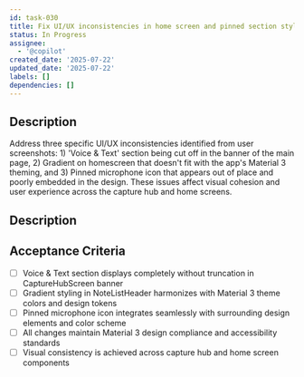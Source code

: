 ```yaml
---
id: task-030
title: Fix UI/UX inconsistencies in home screen and pinned section styling
status: In Progress
assignee:
  - '@copilot'
created_date: '2025-07-22'
updated_date: '2025-07-22'
labels: []
dependencies: []
---
```


## Description

Address three specific UI/UX inconsistencies identified from user screenshots: 1) 'Voice & Text' section being cut off in the banner of the main page, 2) Gradient on homescreen that doesn't fit with the app's Material 3 theming, and 3) Pinned microphone icon that appears out of place and poorly embedded in the design. These issues affect visual cohesion and user experience across the capture hub and home screens.

## Description

## Acceptance Criteria

- [ ] Voice & Text section displays completely without truncation in CaptureHubScreen banner
- [ ] Gradient styling in NoteListHeader harmonizes with Material 3 theme colors and design tokens
- [ ] Pinned microphone icon integrates seamlessly with surrounding design elements and color scheme
- [ ] All changes maintain Material 3 design compliance and accessibility standards
- [ ] Visual consistency is achieved across capture hub and home screen components

